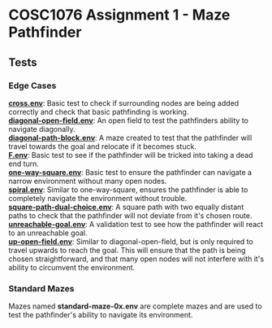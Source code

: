 # COSC1076 Assignment 1 - Maze Pathfinder

## Tests

### Edge Cases

[**cross.env**](Tests/cross.env): Basic test to check if surrounding nodes are being added correctly and check that basic pathfinding is working. <br>[**diagonal-open-field.env**](Tests/diagonal-open-field.env): An open field to test the pathfinders ability to navigate diagonally. <br>
[**diagonal-path-block.env**](Tests/diagonal-path-block.env): A maze created to test that the pathfinder will travel towards the goal and relocate if it becomes stuck. <br>
[**F.env**](Tests/F.env): Basic test to see if the pathfinder will be tricked into taking a dead end turn. <br>
[**one-way-square.env**](Tests/one-way-square.env): Basic test to ensure the pathfinder can navigate a narrow environment without many open nodes. <br>
[**spiral.env**](Tests/spiral.env): Similar to one-way-square, ensures the pathfinder is able to completely navigate the environment without trouble. <br>
[**square-path-dual-choice.env**](Tests/square-path-dual-choice.env): A square path with two equally distant paths to check that the pathfinder will not deviate from it's chosen route. <br>
[**unreachable-goal.env**](Tests/unreachable-goal.env): A validation test to see how the pathfinder will react to an unreachable goal. <br>
[**up-open-field.env**](Tests/up-open-field.env): Similar to diagonal-open-field, but is only required to travel upwards to reach the goal. This will ensure that the path is being chosen straightforward, and that many open nodes will not interfere with it's ability to circumvent the environment. <br>

### Standard Mazes

Mazes named **standard-maze-0x.env** are complete mazes and are used to test the pathfinder's ability to navigate its environment. 